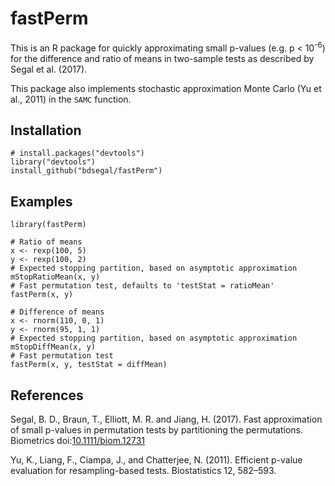 # fastPerm

This is an R package for quickly approximating small p-values (e.g. p < 10<sup>-6</sup>) for the difference and ratio of means in two-sample tests as described by Segal et al. (2017).

This package also implements stochastic approximation Monte Carlo (Yu et al., 2011) in the `SAMC` function.

## Installation

```{r}
# install.packages("devtools")
library("devtools")
install_github("bdsegal/fastPerm")
```

## Examples

```{r}
library(fastPerm)

# Ratio of means
x <- rexp(100, 5)
y <- rexp(100, 2)
# Expected stopping partition, based on asymptotic approximation
mStopRatioMean(x, y)
# Fast permutation test, defaults to 'testStat = ratioMean'
fastPerm(x, y)

# Difference of means
x <- rnorm(110, 0, 1)
y <- rnorm(95, 1, 1)
# Expected stopping partition, based on asymptotic approximation
mStopDiffMean(x, y)
# Fast permutation test
fastPerm(x, y, testStat = diffMean)
```

## References

Segal, B. D., Braun, T., Elliott, M. R. and Jiang, H. (2017). Fast approximation of small p-values in permutation tests by partitioning the permutations. Biometrics doi:[10.1111/biom.12731](http://onlinelibrary.wiley.com/doi/10.1111/biom.12731/full)

Yu, K., Liang, F., Ciampa, J., and Chatterjee, N. (2011). Efficient p-value evaluation for
resampling-based tests. Biostatistics 12, 582–593.
